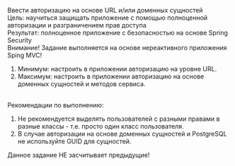 Ввести авторизацию на основе URL и/или доменных сущностей
<br>Цель: научиться защищать приложение с помощью полноценной авторизации и разграничением прав доступа
<br>Результат: полноценное приложение с безопасностью на основе Spring Security
<br>Внимание! Задание выполняется на основе нереактивного приложения Sping MVC!

1. Минимум: настроить в приложении авторизацию на уровне URL.
2. Максимум: настроить в приложении авторизацию на основе доменных сущностей и методов сервиса.

<br>Рекомендации по выполнению:
1. Не рекомендуется выделять пользователей с разными правами в разные классы - т.е. просто один класс пользователя.
2. В случае авторизации на основе доменных сущностей и PostgreSQL не используйте GUID для сущностей.
<p>Данное задание НЕ засчитывает предыдущие!